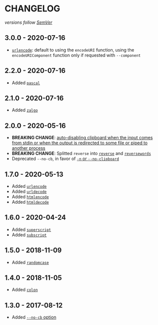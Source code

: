 # CHANGELOG
*versions follow [SemVer](http://semver.org)*

## 3.0.0 - 2020-07-16
* [`urlencode`](https://github.com/maxlath/text-transform-cli#urlencode): default to using the `encodeURI` function, using the `encodeURIComponent` function only if requested with `--component`

## 2.2.0 - 2020-07-16
* Added [`pascal`](https://github.com/maxlath/text-transform-cli#pascal)

## 2.1.0 - 2020-07-16
* Added [`zalgo`](https://github.com/maxlath/text-transform-cli#zalgo)

## 2.0.0 - 2020-05-16
* **BREAKING CHANGE**: [auto-disabling clipboard when the input comes from stdin or when the output is redirected to some file or piped to another process](https://github.com/maxlath/text-transform-cli#disable-copy-to-clipboard)
* **BREAKING CHANGE**: Splitted `reverse` into [`reverse`](https://github.com/maxlath/text-transform-cli#reverse) and [`reversewords`](https://github.com/maxlath/text-transform-cli#reversewords)
* Deprecated `--no-cb`, in favor of [`-n` or `--no-clipboard`](https://github.com/maxlath/text-transform-cli#disable-copy-to-clipboard)

## 1.7.0 - 2020-05-13
* Added [`urlencode`](https://github.com/maxlath/text-transform-cli#urlencode)
* Added [`urldecode`](https://github.com/maxlath/text-transform-cli#urldecode)
* Added [`htmlencode`](https://github.com/maxlath/text-transform-cli#htmlencode)
* Added [`htmldecode`](https://github.com/maxlath/text-transform-cli#htmldecode)

## 1.6.0 - 2020-04-24
* Added [`superscript`](https://github.com/maxlath/text-transform-cli#superscript)
* Added [`subscript`](https://github.com/maxlath/text-transform-cli#subscript)

## 1.5.0 - 2018-11-09
* Added [`randomcase`](https://github.com/maxlath/text-transform-cli#randomcase)

## 1.4.0 - 2018-11-05
* Added [`colon`](https://github.com/maxlath/text-transform-cli#colon)

## 1.3.0 - 2017-08-12
* Added [`--no-cb` option](https://github.com/maxlath/text-transform-cli#disable-copy-to-clipboard)
